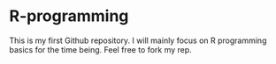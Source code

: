 # R-programming
This is my first Github repository. I will mainly focus on R programming basics for the 
time being. Feel free to fork my rep. 

